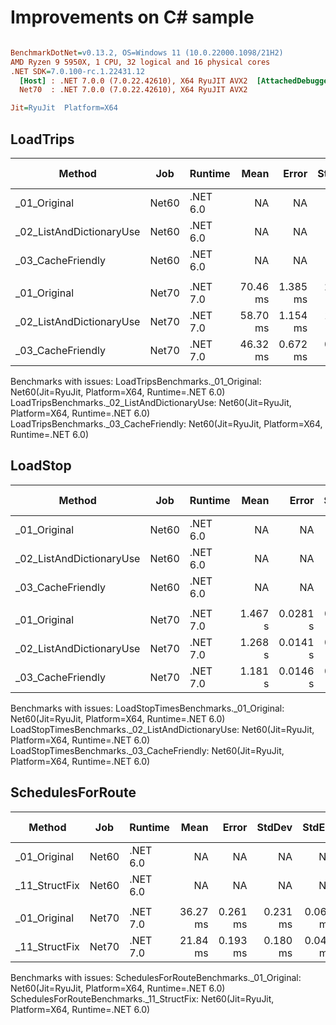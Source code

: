 # Improvements on C# sample

``` ini

BenchmarkDotNet=v0.13.2, OS=Windows 11 (10.0.22000.1098/21H2)
AMD Ryzen 9 5950X, 1 CPU, 32 logical and 16 physical cores
.NET SDK=7.0.100-rc.1.22431.12
  [Host] : .NET 7.0.0 (7.0.22.42610), X64 RyuJIT AVX2  [AttachedDebugger]
  Net70  : .NET 7.0.0 (7.0.22.42610), X64 RyuJIT AVX2

Jit=RyuJit  Platform=X64  

```

## LoadTrips

| Method                   | Job   | Runtime  |     Mean |    Error |   StdDev |   StdErr |      Min |       Q1 |   Median |       Q3 |      Max |  Op/s | Ratio | RatioSD | Rank | Baseline |      Gen0 |      Gen1 |      Gen2 |  Allocated | Alloc Ratio |
| ------------------------ | ----- | -------- | -------: | -------: | -------: | -------: | -------: | -------: | -------: | -------: | -------: | ----: | ----: | ------: | ---: | -------- | --------: | --------: | --------: | ---------: | ----------: |
| _01_Original             | Net60 | .NET 6.0 |       NA |       NA |       NA |       NA |       NA |       NA |       NA |       NA |       NA |    NA |     ? |       ? |    ? | Yes      |         - |         - |         - |          - |           ? |
| _02_ListAndDictionaryUse | Net60 | .NET 6.0 |       NA |       NA |       NA |       NA |       NA |       NA |       NA |       NA |       NA |    NA |     ? |       ? |    ? | No       |         - |         - |         - |          - |           ? |
| _03_CacheFriendly        | Net60 | .NET 6.0 |       NA |       NA |       NA |       NA |       NA |       NA |       NA |       NA |       NA |    NA |     ? |       ? |    ? | No       |         - |         - |         - |          - |           ? |
|                          |       |          |          |          |          |          |          |          |          |          |          |       |       |         |      |          |           |           |           |            |             |
| _01_Original             | Net70 | .NET 7.0 | 70.46 ms | 1.385 ms | 2.030 ms | 0.377 ms | 66.32 ms | 69.17 ms | 70.00 ms | 72.23 ms | 73.94 ms | 14.19 |  1.00 |    0.00 |    3 | Yes      | 4285.7143 | 3142.8571 | 1285.7143 | 63080717 B |        1.00 |
| _02_ListAndDictionaryUse | Net70 | .NET 7.0 | 58.70 ms | 1.154 ms | 1.897 ms | 0.321 ms | 55.42 ms | 57.49 ms | 58.43 ms | 59.99 ms | 63.14 ms | 17.04 |  0.83 |    0.04 |    2 | No       | 3444.4444 | 3333.3333 | 1111.1111 | 47521523 B |        0.75 |
| _03_CacheFriendly        | Net70 | .NET 7.0 | 46.32 ms | 0.672 ms | 0.525 ms | 0.151 ms | 45.01 ms | 46.20 ms | 46.45 ms | 46.62 ms | 47.01 ms | 21.59 |  0.66 |    0.02 |    1 | No       | 3272.7273 | 2454.5455 |  909.0909 | 46363628 B |        0.73 |

Benchmarks with issues:
  LoadTripsBenchmarks._01_Original: Net60(Jit=RyuJit, Platform=X64, Runtime=.NET 6.0)
  LoadTripsBenchmarks._02_ListAndDictionaryUse: Net60(Jit=RyuJit, Platform=X64, Runtime=.NET 6.0)
  LoadTripsBenchmarks._03_CacheFriendly: Net60(Jit=RyuJit, Platform=X64, Runtime=.NET 6.0)

## LoadStop

| Method                   | Job   | Runtime  |    Mean |    Error |   StdDev |   StdErr |     Min |      Q1 |  Median |      Q3 |     Max |   Op/s | Ratio | RatioSD | Rank | Baseline |       Gen0 |       Gen1 |      Gen2 |    Allocated | Alloc Ratio |
| ------------------------ | ----- | -------- | ------: | -------: | -------: | -------: | ------: | ------: | ------: | ------: | ------: | -----: | ----: | ------: | ---: | -------- | ---------: | ---------: | --------: | -----------: | ----------: |
| _01_Original             | Net60 | .NET 6.0 |      NA |       NA |       NA |       NA |      NA |      NA |      NA |      NA |      NA |     NA |     ? |       ? |    ? | Yes      |          - |          - |         - |            - |           ? |
| _02_ListAndDictionaryUse | Net60 | .NET 6.0 |      NA |       NA |       NA |       NA |      NA |      NA |      NA |      NA |      NA |     NA |     ? |       ? |    ? | No       |          - |          - |         - |            - |           ? |
| _03_CacheFriendly        | Net60 | .NET 6.0 |      NA |       NA |       NA |       NA |      NA |      NA |      NA |      NA |      NA |     NA |     ? |       ? |    ? | No       |          - |          - |         - |            - |           ? |
|                          |       |          |         |          |          |          |         |         |         |         |         |        |       |         |      |          |            |            |           |              |             |
| _01_Original             | Net70 | .NET 7.0 | 1.467 s | 0.0281 s | 0.0276 s | 0.0069 s | 1.428 s | 1.445 s | 1.466 s | 1.476 s | 1.528 s | 0.6818 |  1.00 |    0.00 |    3 | Yes      | 62000.0000 | 61000.0000 | 5000.0000 | 1157427424 B |        1.00 |
| _02_ListAndDictionaryUse | Net70 | .NET 7.0 | 1.268 s | 0.0141 s | 0.0117 s | 0.0033 s | 1.239 s | 1.260 s | 1.276 s | 1.276 s | 1.280 s | 0.7887 |  0.86 |    0.02 |    2 | No       | 50000.0000 | 49000.0000 | 6000.0000 |  869224088 B |        0.75 |
| _03_CacheFriendly        | Net70 | .NET 7.0 | 1.181 s | 0.0146 s | 0.0136 s | 0.0035 s | 1.161 s | 1.171 s | 1.182 s | 1.189 s | 1.210 s | 0.8466 |  0.80 |    0.02 |    1 | No       | 51000.0000 | 50000.0000 | 6000.0000 |  899098368 B |        0.78 |

Benchmarks with issues:
  LoadStopTimesBenchmarks._01_Original: Net60(Jit=RyuJit, Platform=X64, Runtime=.NET 6.0)
  LoadStopTimesBenchmarks._02_ListAndDictionaryUse: Net60(Jit=RyuJit, Platform=X64, Runtime=.NET 6.0)
  LoadStopTimesBenchmarks._03_CacheFriendly: Net60(Jit=RyuJit, Platform=X64, Runtime=.NET 6.0)

## SchedulesForRoute

| Method        | Job   | Runtime  |     Mean |    Error |   StdDev |   StdErr |      Min |      Max |   Median |       Q1 |       Q3 |  Op/s | Ratio | RatioSD | Rank |      Gen0 |      Gen1 |  Allocated | Alloc Ratio |
| ------------- | ----- | -------- | -------: | -------: | -------: | -------: | -------: | -------: | -------: | -------: | -------: | ----: | ----: | ------: | ---: | --------: | --------: | ---------: | ----------: |
| _01_Original  | Net60 | .NET 6.0 |       NA |       NA |       NA |       NA |       NA |       NA |       NA |       NA |       NA |    NA |     ? |       ? |    ? |         - |         - |          - |           ? |
| _11_StructFix | Net60 | .NET 6.0 |       NA |       NA |       NA |       NA |       NA |       NA |       NA |       NA |       NA |    NA |     ? |       ? |    ? |         - |         - |          - |           ? |
|               |       |          |          |          |          |          |          |          |          |          |          |       |       |         |      |           |           |            |             |
| _01_Original  | Net70 | .NET 7.0 | 36.27 ms | 0.261 ms | 0.231 ms | 0.062 ms | 35.83 ms | 36.69 ms | 36.25 ms | 36.15 ms | 36.39 ms | 27.57 |  1.00 |    0.00 |    2 | 5000.0000 | 1571.4286 | 85135720 B |        1.00 |
| _11_StructFix | Net70 | .NET 7.0 | 21.84 ms | 0.193 ms | 0.180 ms | 0.047 ms | 21.62 ms | 22.17 ms | 21.78 ms | 21.71 ms | 21.97 ms | 45.78 |  0.60 |    0.00 |    1 | 2437.5000 |  968.7500 | 40924442 B |        0.48 |

Benchmarks with issues:
  SchedulesForRouteBenchmarks._01_Original: Net60(Jit=RyuJit, Platform=X64, Runtime=.NET 6.0)
  SchedulesForRouteBenchmarks._11_StructFix: Net60(Jit=RyuJit, Platform=X64, Runtime=.NET 6.0)
